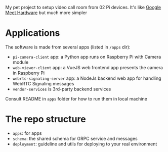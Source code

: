 My pet project to setup video call room from 02 Pi devices. It's like [Google Meet Hardware](https://workspace.google.com/products/meet-hardware/) but much more simpler

# Applications

The software is made from several apps (listed in `/apps` dir):

- `pi-camera-client` app: a Python app runs on Raspberry Pi with Camera module
- `web-viewer-client` app: a VueJS web frontend app presents the camera in Raspberry Pi
- `webrtc-signaling-server` app: a NodeJs backend web app for handling WebRTC Signaling messages
- `vendor-services` is 3rd-party backend services

Consult README in `apps` folder for how to run them in local machine

# The repo structure

- `apps`: for apps
- `schema`: the shared schema for GRPC service and messages
- `deployment`: guideline and utils for deploying to your real environment

